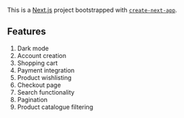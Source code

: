 This is a [Next.js](https://nextjs.org/) project bootstrapped with [`create-next-app`](https://github.com/vercel/next.js/tree/canary/packages/create-next-app).

## Features

1. Dark mode
2. Account creation
3. Shopping cart
4. Payment integration
5. Product wishlisting
6. Checkout page
7. Search functionality
8. Pagination
9. Product catalogue filtering
